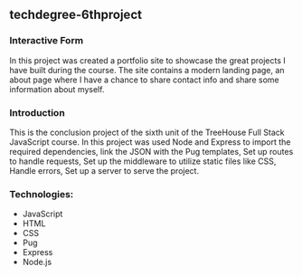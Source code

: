## techdegree-6thproject

### Interactive Form

In this project was created a portfolio site to showcase the great projects I have built during the course. The site contains a modern landing page, an about page where I have a chance to share contact info and share some information about myself.  

### Introduction

This is the conclusion project of the sixth unit of the TreeHouse Full Stack JavaScript course. In this project was used Node and Express to import the required dependencies, link the JSON with the Pug templates, Set up routes to handle requests, Set up the middleware to utilize static files like CSS, Handle errors, Set up a server to serve the project.

### Technologies:
   * JavaScript
   * HTML
   * CSS
   * Pug
   * Express
   * Node.js
